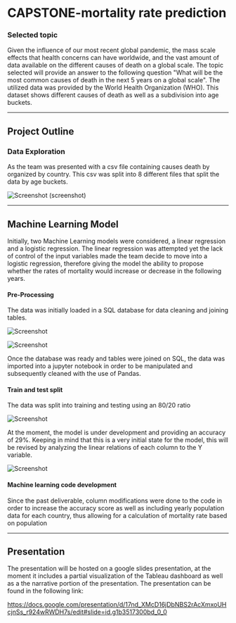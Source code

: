 # CAPSTONE-mortality rate prediction

### Selected topic

Given the influence of our most recent global pandemic, the mass scale effects that health concerns can have worldwide, and the vast amount of data available on the different causes of death on a global scale. The topic selected will provide an answer to the following question "What will be the most common causes of death in the next 5 years on a global scale". The utilized data was provided by the World Health Organization (WHO). This dataset shows different causes of death as well as a subdivision into age buckets.

----
## Project Outline

### Data Exploration

As the team was presented with a csv file containing causes death by organized by country. This csv was split into 8 different files that split the data by age buckets. 

![Screenshot](https://github.com/chgallegos/CAPSTONE-mortality-prediction/blob/main/resources/screenshots/raw_data.png)
(screenshot)


----
## Machine Learning Model

Initially, two Machine Learning models were considered, a linear regression and a logistic regression. The linear regression was attempted yet the lack of control of the input variables made the team decide to move into a logistic regression, therefore giving the model the ability to propose whether the rates of mortality would increase or decrease in the following years.

#### Pre-Processing

The data was initially loaded in a SQL database for data cleaning and joining tables.

![Screenshot](https://github.com/chgallegos/CAPSTONE-mortality-prediction/blob/main/resources/screenshots/table_creation.png)

![Screenshot](https://github.com/chgallegos/CAPSTONE-mortality-prediction/blob/main/resources/screenshots/table_join.png)

Once the database was ready and tables were joined on SQL, the data was imported into a jupyter notebook in order to be manipulated and subsequently cleaned with the use of Pandas.


#### Train and test split

The data was split into training and testing using an 80/20 ratio

![Screenshot](https://github.com/chgallegos/CAPSTONE-mortality-prediction/blob/main/resources/screenshots/train_test_split.png)


At the moment, the model is under development and providing an accuracy of 29%. Keeping in mind that this is a very initial state for the model, this will be revised by analyzing the linear relations of each column to the Y variable.

![Screenshot](https://github.com/chgallegos/CAPSTONE-mortality-prediction/blob/main/resources/screenshots/exploratory_graph.png)

#### Machine learning code development

Since the past deliverable, column modifications were done to the code in order to increase the accuracy score as well as including yearly population data for each country, thus allowing for a calculation of mortality rate based on population


----
## Presentation

The presentation will be hosted on a google slides presentation, at the moment it includes a partial visualization of the Tableau dashboard as well as a the narrative portion of the presentation. The presentation can be found in the following link:

https://docs.google.com/presentation/d/17nd_XMcD16jDbNBS2rAcXmxoUHcjnSs_r924wRWDH7s/edit#slide=id.g1b3517300bd_0_0